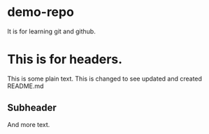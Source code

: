 # demo-repo
It is for learning git and github.
# This is for headers.
This is some plain text.
This is changed to see updated and created README.md
## Subheader
And more text.